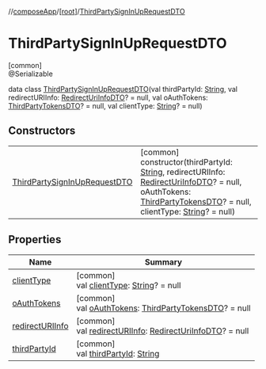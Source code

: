 //[composeApp](../../../index.md)/[[root]](../index.md)/[ThirdPartySignInUpRequestDTO](index.md)

# ThirdPartySignInUpRequestDTO

[common]\
@Serializable

data class [ThirdPartySignInUpRequestDTO](index.md)(val thirdPartyId: [String](https://kotlinlang.org/api/latest/jvm/stdlib/kotlin/-string/index.html), val redirectURIInfo: [RedirectUriInfoDTO](../-redirect-uri-info-d-t-o/index.md)? = null, val oAuthTokens: [ThirdPartyTokensDTO](../../net.decodex.dcp.core.supertokens.responses/-third-party-tokens-d-t-o/index.md)? = null, val clientType: [String](https://kotlinlang.org/api/latest/jvm/stdlib/kotlin/-string/index.html)? = null)

## Constructors

| | |
|---|---|
| [ThirdPartySignInUpRequestDTO](-third-party-sign-in-up-request-d-t-o.md) | [common]<br>constructor(thirdPartyId: [String](https://kotlinlang.org/api/latest/jvm/stdlib/kotlin/-string/index.html), redirectURIInfo: [RedirectUriInfoDTO](../-redirect-uri-info-d-t-o/index.md)? = null, oAuthTokens: [ThirdPartyTokensDTO](../../net.decodex.dcp.core.supertokens.responses/-third-party-tokens-d-t-o/index.md)? = null, clientType: [String](https://kotlinlang.org/api/latest/jvm/stdlib/kotlin/-string/index.html)? = null) |

## Properties

| Name | Summary |
|---|---|
| [clientType](client-type.md) | [common]<br>val [clientType](client-type.md): [String](https://kotlinlang.org/api/latest/jvm/stdlib/kotlin/-string/index.html)? = null |
| [oAuthTokens](o-auth-tokens.md) | [common]<br>val [oAuthTokens](o-auth-tokens.md): [ThirdPartyTokensDTO](../../net.decodex.dcp.core.supertokens.responses/-third-party-tokens-d-t-o/index.md)? = null |
| [redirectURIInfo](redirect-u-r-i-info.md) | [common]<br>val [redirectURIInfo](redirect-u-r-i-info.md): [RedirectUriInfoDTO](../-redirect-uri-info-d-t-o/index.md)? = null |
| [thirdPartyId](third-party-id.md) | [common]<br>val [thirdPartyId](third-party-id.md): [String](https://kotlinlang.org/api/latest/jvm/stdlib/kotlin/-string/index.html) |
